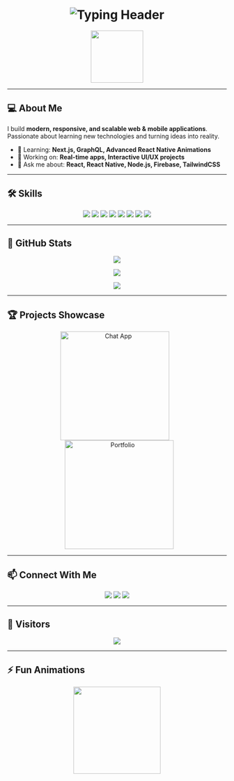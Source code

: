 <!-- HEADER WITH TYPING EFFECT -->
<h1 align="center">
  <img src="https://readme-typing-svg.herokuapp.com?font=Fira+Code&size=30&color=FF69B4&center=true&vCenter=true&width=600&lines=Hi+%F0%9F%91%8B,+I'm+Sithika+Samadith;Web+%26+Mobile+Developer;React+Native+%7C+Full-Stack+Enthusiast" alt="Typing Header">
</h1>

<p align="center">
  <img src="https://media.giphy.com/media/26gssIytJvy1b1THO/giphy.gif" width="120" />
</p>

---

## 💻 About Me
I build **modern, responsive, and scalable web & mobile applications**.  
Passionate about learning new technologies and turning ideas into reality.

- 🌱 Learning: **Next.js, GraphQL, Advanced React Native Animations**  
- 🔭 Working on: **Real-time apps, Interactive UI/UX projects**  
- 💬 Ask me about: **React, React Native, Node.js, Firebase, TailwindCSS**  

---

## 🛠 Skills
<p align="center">
  <img src="https://img.shields.io/badge/JavaScript-F7DF1E?style=for-the-badge&logo=javascript&logoColor=black">
  <img src="https://img.shields.io/badge/TypeScript-007ACC?style=for-the-badge&logo=typescript&logoColor=white">
  <img src="https://img.shields.io/badge/React-20232A?style=for-the-badge&logo=react&logoColor=61DAFB">
  <img src="https://img.shields.io/badge/React_Native-20232A?style=for-the-badge&logo=react&logoColor=61DAFB">
  <img src="https://img.shields.io/badge/Node.js-339933?style=for-the-badge&logo=node.js&logoColor=white">
  <img src="https://img.shields.io/badge/TailwindCSS-06B6D4?style=for-the-badge&logo=tailwind-css&logoColor=white">
  <img src="https://img.shields.io/badge/MongoDB-47A248?style=for-the-badge&logo=mongodb&logoColor=white">
  <img src="https://img.shields.io/badge/MySQL-4479A1?style=for-the-badge&logo=mysql&logoColor=white">
</p>

---

## 🌟 GitHub Stats
<p align="center">
  <img src="https://github-readme-stats.vercel.app/api?username=SithikaDew2003&show_icons=true&theme=tokyonight&count_private=true" />
</p>

<p align="center">
  <img src="https://github-readme-stats.vercel.app/api/top-langs/?username=SithikaDew2003&layout=compact&theme=tokyonight" />
</p>

<p align="center">
  <img src="https://github-profile-trophy.vercel.app/?username=SithikaDew2003&theme=tokyonight&no-frame=true&no-bg=true&margin-w=15" />
</p>

---

## 🏆 Projects Showcase
<p align="center">
  <a href="https://github.com/SithikaDew2003/ChatApp"><img src="https://raw.githubusercontent.com/SithikaDew2003/ChatApp/main/screenshots/chatapp.gif" alt="Chat App" width="250" style="margin-right:10px;"></a>
  <a href="https://github.com/SithikaDew2003/Portfolio"><img src="https://raw.githubusercontent.com/SithikaDew2003/Portfolio/main/screenshots/portfolio.gif" alt="Portfolio" width="250" style="margin-left:10px;"></a>
</p>

---

## 📫 Connect With Me
<p align="center">
  <a href="https://www.linkedin.com/in/sithika-samadith-49239526b/"><img src="https://img.shields.io/badge/LinkedIn-0A66C2?style=for-the-badge&logo=linkedin&logoColor=white"></a>
  <a href="https://twitter.com/YOUR_TWITTER"><img src="https://img.shields.io/badge/Twitter-1DA1F2?style=for-the-badge&logo=twitter&logoColor=white"></a>
  <a href="https://YOUR_WEBSITE.com"><img src="https://img.shields.io/badge/Portfolio-FF6F61?style=for-the-badge&logo=html5&logoColor=white"></a>
</p>

---

## 👀 Visitors
<p align="center">
  <img src="https://profile-counter.glitch.me/SithikaDew2003/count.svg" />
</p>

---

## ⚡ Fun Animations
<p align="center">
  <img src="https://media.giphy.com/media/3o7aD2saalBwwftBIY/giphy.gif" width="200" />
</p>

